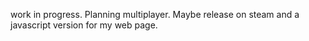 work in progress. Planning multiplayer. Maybe release on steam and a javascript version for my web page.
